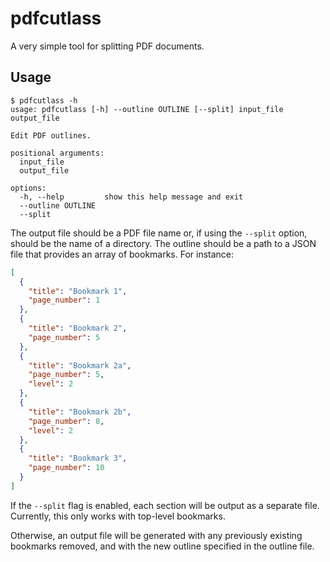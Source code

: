 # pdfcutlass

A very simple tool for splitting PDF documents.

## Usage

```
$ pdfcutlass -h
usage: pdfcutlass [-h] --outline OUTLINE [--split] input_file output_file

Edit PDF outlines.

positional arguments:
  input_file
  output_file

options:
  -h, --help         show this help message and exit
  --outline OUTLINE
  --split
```

The output file should be a PDF file name or, if using the `--split` option, should be the name of a directory. The outline should be a path to a JSON file that provides an array of bookmarks. For instance:

```json
[
  {
    "title": "Bookmark 1",
    "page_number": 1
  },
  {
    "title": "Bookmark 2",
    "page_number": 5
  },
  {
    "title": "Bookmark 2a",
    "page_number": 5,
    "level": 2
  },
  {
    "title": "Bookmark 2b",
    "page_number": 8,
    "level": 2
  },
  {
    "title": "Bookmark 3",
    "page_number": 10
  }
]
```

If the `--split` flag is enabled, each section will be output as a separate file. Currently, this only works with top-level bookmarks.

Otherwise, an output file will be generated with any previously existing bookmarks removed, and with the new outline specified in the outline file.
